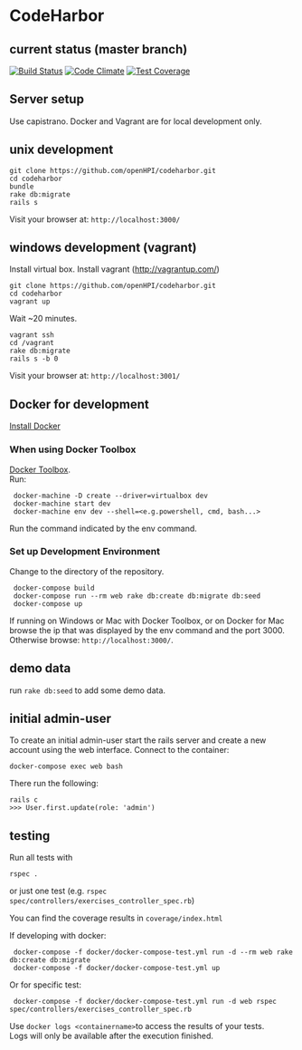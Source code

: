 # CodeHarbor

## current status (master branch)

[![Build Status](https://github.com/openHPI/codeharbor/workflows/CI/badge.svg)](https://github.com/openHPI/codeharbor/actions?query=workflow%3ACI)
[![Code Climate](https://codeclimate.com/github/openHPI/codeharbor/badges/gpa.svg)](https://codeclimate.com/github/openHPI/codeharbor)
[![Test Coverage](https://codeclimate.com/github/openHPI/codeharbor/badges/coverage.svg)](https://codeclimate.com/github/openHPI/codeharbor)

## Server setup
Use capistrano. Docker and Vagrant are for local development only.


## unix development

```
git clone https://github.com/openHPI/codeharbor.git
cd codeharbor
bundle
rake db:migrate
rails s
```

Visit your browser at: `http://localhost:3000/`

## windows development (vagrant)

Install virtual box.
Install vagrant (http://vagrantup.com/)

```
git clone https://github.com/openHPI/codeharbor.git
cd codeharbor
vagrant up
```
Wait ~20 minutes.

```
vagrant ssh
cd /vagrant
rake db:migrate
rails s -b 0
```

Visit your browser at: `http://localhost:3001/`

## Docker for development
[Install Docker](https://docs.docker.com/engine/installation/)  

### When using Docker Toolbox
[Docker Toolbox](https://www.docker.com/products/docker-toolbox).  
Run:

     docker-machine -D create --driver=virtualbox dev
     docker-machine start dev
     docker-machine env dev --shell=<e.g.powershell, cmd, bash...>
Run the command indicated by the env command. 

### Set up Development Environment
Change to the directory of the repository.  

     docker-compose build
     docker-compose run --rm web rake db:create db:migrate db:seed
     docker-compose up
If running on Windows or Mac with Docker Toolbox, or on Docker for Mac browse the ip that was displayed by the env command and the port 3000.  
Otherwise browse: `http://localhost:3000/`.

## demo data

run `rake db:seed` to add some demo data.

## initial admin-user

To create an initial admin-user start the rails server and create a new account using the web interface.
Connect to the container:
```
docker-compose exec web bash
```
There run the following:
```
rails c
>>> User.first.update(role: 'admin')
```

## testing

Run all tests with
```
rspec .
```
or just one test (e.g. `rspec spec/controllers/exercises_controller_spec.rb`)

You can find the coverage results in `coverage/index.html`

If developing with docker:  

     docker-compose -f docker/docker-compose-test.yml run -d --rm web rake db:create db:migrate
     docker-compose -f docker/docker-compose-test.yml up
Or for specific test:

     docker-compose -f docker/docker-compose-test.yml run -d web rspec spec/controllers/exercises_controller_spec.rb
Use `docker logs <containername>`to access the results of your tests.  
Logs will only be available after the execution finished.
